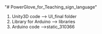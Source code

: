 "# PowerGlove_for_Teaching_sign_language" 
1. Unity3D code        --> UI_final folder
2. Library for Arduino --> libraries
3. Arduino code        -->static_310366
